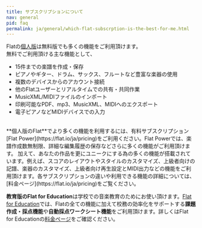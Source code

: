 ```yaml
---
title: サブスクリプションについて
nav: general
pid: faq
permalink: ja/general/which-flat-subscrption-is-the-best-for-me.html
---
```


Flatの[個人版](https://flat.io/ja)は無料版でも多くの機能をご利用頂けます。
<br>無料でご利用頂ける主な機能として、

* 15件までの楽譜を作成・保存
* ピアノやギター、ドラム、サックス、フルートなど豊富な楽器の使用
* 複数のデバイスからのアカウント接続
* 他のFlatユーザーとリアルタイムでの共有・共同作業
* MusicXML/MIDIファイルのインポート
* 印刷可能なPDF、mp3、MusicXML、MIDIへのエクスポート
* 電子ピアノなどMIDIデバイスでの入力

<br>
**個人版のFlat**でより多くの機能を利用するには、有料サブスクリプション[Flat Power](https://flat.io/ja/pricing)をご利用ください。Flat Powerでは、楽譜作成数無制限、詳細な編集履歴の保存などさらに多くの機能がご利用頂けます。
加えて、あなたの作品を更にユニークにする為の多くの機能が搭載されています。例えば、スコアのレイアウトやスタイルのカスタマイズ、上級者向けの記譜、楽器のカスタマイズ、上級者向け再生設定とMIDI出力などの機能をご利用頂けます。各サブスクリプションの違いや利用できる機能の詳細については、[料金ページ](https://flat.io/ja/pricing)をご覧ください。

**教育版のFlat for Education**は学校での音楽教育のためにお使い頂けます。[Flat for Education](https://flat.io/ja/edu)では、Flatの全ての機能に加えて校務の効率化をサポートする**課題作成・採点機能**や**自動採点ワークシート機能**をご利用頂けます。詳しくはFlat for Educationの[料金ページ](https://flat.io/edu/pricing)をご確認ください。